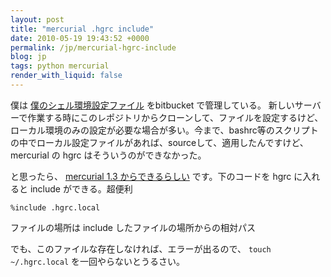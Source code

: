 ```yaml
---
layout: post
title: "mercurial .hgrc include"
date: 2010-05-19 19:43:52 +0000
permalink: /jp/mercurial-hgrc-include
blog: jp
tags: python mercurial
render_with_liquid: false
---
```


<!-- textlint-disable rousseau -->

僕は [僕のシェル環境設定ファイル](http://bitbucket.org/IanLewis/my) をbitbucket で管理している。
新しいサーバーで作業する時にこのレポジトリからクローンして、ファイルを設定するけど、ローカル環境のみの設定が必要な場合が多い。今まで、bashrc等のスクリプトの中でローカル設定ファイルがあれば、sourceして、適用したんですけど、
mercurial の hgrc はそういうのができなかった。

と思ったら、 [mercurial 1.3
からできるらしい](http://stackoverflow.com/questions/1867237/load-multiple-hgrc-files-ie-some-with-machine-specific-settings)
です。下のコードを hgrc に入れると include ができる。超便利

```text
%include .hgrc.local
```

ファイルの場所は include したファイルの場所からの相対パス

でも、このファイルな存在しなければ、エラーが出るので、 `touch ~/.hgrc.local` を一回やらないとうるさい。

<!-- textlint-enable rousseau -->
